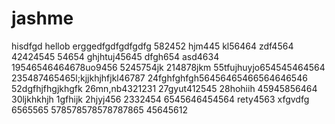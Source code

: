 # jashme
hisdfgd
hellob
erggedfgdfgdfgdfg
582452
hjm445
kl56464
zdf4564
42424545
54654
ghjhtuj45645
dfgh654
asd4634
19546546464678uo9456
5245754jk
214878jkm
55tfujhuyjo654545464564
235487465465l;kjjkhjhfjkl46787
24fghfghfgh56456465466564646546
52dgfhjfhgjkhgfk
26mn,nb4321231
27gyut412545
28hohiih
45945856464
30ljkhkhjh
1gfhijk
2hjyj456
2332454
6545646454564
rety4563
xfgvdfg
6565565
578578578578787865
45645612
